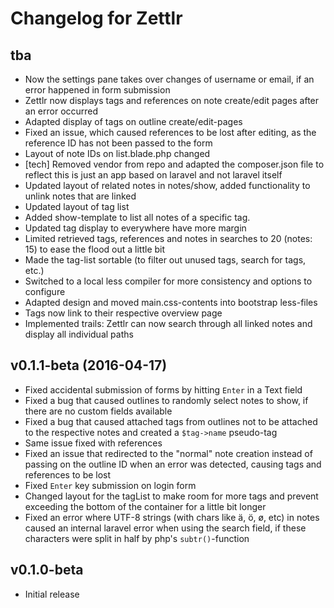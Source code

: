 # Changelog for Zettlr

## tba

* Now the settings pane takes over changes of username or email, if an error happened in form submission
* Zettlr now displays tags and references on note create/edit pages after an error occurred
* Adapted display of tags on outline create/edit-pages
* Fixed an issue, which caused references to be lost after editing, as the reference ID has not been passed to the form
* Layout of note IDs on list.blade.php changed
* [tech] Removed vendor from repo and adapted the composer.json file to reflect this is just an app based on laravel and not laravel itself
* Updated layout of related notes in notes/show, added functionality to unlink notes that are linked
* Updated layout of tag list
* Added show-template to list all notes of a specific tag.
* Updated tag display to everywhere have more margin
* Limited retrieved tags, references and notes in searches to 20 (notes: 15) to ease the flood out a little bit
* Made the tag-list sortable (to filter out unused tags, search for tags, etc.)
* Switched to a local less compiler for more consistency and options to configure
* Adapted design and moved main.css-contents into bootstrap less-files
* Tags now link to their respective overview page
* Implemented trails: Zettlr can now search through all linked notes and display all individual paths

## v0.1.1-beta (2016-04-17)

* Fixed accidental submission of forms by hitting `Enter` in a Text field
* Fixed a bug that caused outlines to randomly select notes to show, if there are no custom fields available
* Fixed a bug that caused attached tags from outlines not to be attached to the respective notes and created a `$tag->name` pseudo-tag
* Same issue fixed with references
* Fixed an issue that redirected to the "normal" note creation instead of passing on the outline ID when an error was detected, causing tags and references to be lost
* Fixed `Enter` key submission on login form
* Changed layout for the tagList to make room for more tags and prevent exceeding the bottom of the container for a little bit longer
* Fixed an error where UTF-8 strings (with chars like ä, ö, ø, etc) in notes caused an internal laravel error when using the search field, if these characters were split in half by php's `subtr()`-function

## v0.1.0-beta

* Initial release
